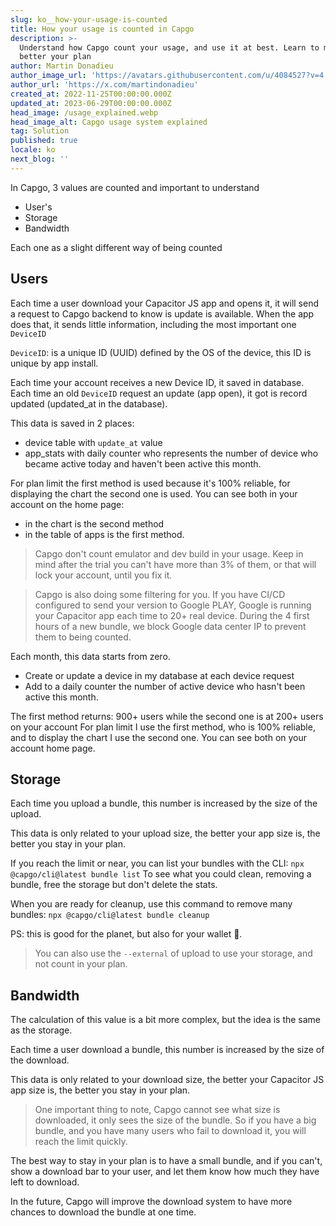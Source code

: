 ```yaml
---
slug: ko__how-your-usage-is-counted
title: How your usage is counted in Capgo
description: >-
  Understand how Capgo count your usage, and use it at best. Learn to manage
  better your plan
author: Martin Donadieu
author_image_url: 'https://avatars.githubusercontent.com/u/4084527?v=4'
author_url: 'https://x.com/martindonadieu'
created_at: 2022-11-25T00:00:00.000Z
updated_at: 2023-06-29T00:00:00.000Z
head_image: /usage_explained.webp
head_image_alt: Capgo usage system explained
tag: Solution
published: true
locale: ko
next_blog: ''
---
```


In Capgo, 3 values are counted and important to understand
- User's
- Storage
- Bandwidth

Each one as a slight different way of being counted


## Users

Each time a user download your Capacitor JS app and opens it, it will send a request to Capgo backend to know is update is available.
When the app does that, it sends little information, including the most important one `DeviceID`

`DeviceID`: is a unique ID (UUID) defined by the OS of the device, this ID is unique by app install.

Each time your account receives a new Device ID, it saved in database.
Each time an old `DeviceID` request an update (app open), it got is record updated (updated_at in the database).

This data is saved in 2 places:
- device table with `update_at` value
- app_stats with daily counter who represents the number of device who became active today and haven't been active this month.

For plan limit the first method is used because it's 100% reliable, for displaying the chart the second one is used.
You can see both in your account on the home page:
- in the chart is the second method
- in the table of apps is the first method.

> Capgo don't count emulator and dev build in your usage. Keep in mind after the trial you can't have more than 3% of them, or that will lock your account, until you fix it.

> Capgo is also doing some filtering for you. If you have CI/CD configured to send your version to Google PLAY, Google is running your Capacitor app each time to 20+ real device. During the 4 first hours of a new bundle, we block Google data center IP to prevent them to being counted.

Each month, this data starts from zero.


- Create or update a device in my database at each device request
- Add to a daily counter the number of active device who hasn't been active this month.

The first method returns: 900+ users
while the second one is at 200+ users on your account
For plan limit I use the first method, who is 100% reliable, and to display the chart I use the second one.
You can see both on your account home page.

## Storage

Each time you upload a bundle, this number is increased by the size of the upload.

This data is only related to your upload size, the better your app size is, the better you stay in your plan.

If you reach the limit or near, you can list your bundles with the CLI:
`npx @capgo/cli@latest bundle list`
To see what you could clean, removing a bundle, free the storage but don't delete the stats.

When you are ready for cleanup, use this command to remove many bundles:
`npx @capgo/cli@latest bundle cleanup`

PS: this is good for the planet, but also for your wallet 💪.

> You can also use the `--external` of upload to use your storage, and not count in your plan.

## Bandwidth

The calculation of this value is a bit more complex, but the idea is the same as the storage.

Each time a user download a bundle, this number is increased by the size of the download.

This data is only related to your download size, the better your Capacitor JS app size is, the better you stay in your plan.

> One important thing to note, Capgo cannot see what size is downloaded, it only sees the size of the bundle. So if you have a big bundle, and you have many users who fail to download it, you will reach the limit quickly.

The best way to stay in your plan is to have a small bundle, and if you can't, show a download bar to your user, and let them know how much they have left to download.

In the future, Capgo will improve the download system to have more chances to download the bundle at one time.
